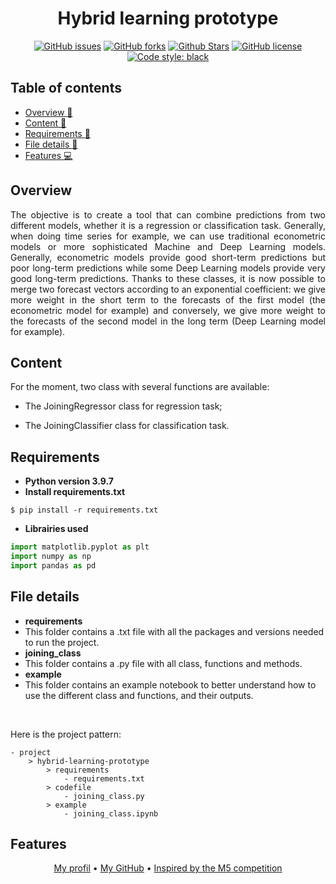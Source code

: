 <h1 align="center">Hybrid learning prototype</h1> 

<p align="center"> 
<a href="https://github.com/lprtk/hybrid-learning-prototype/issues"><img alt="GitHub issues" src="https://img.shields.io/github/issues/lprtk/hybrid-learning-prototype"></a> 
<a href="https://github.com/lprtk/hybrid-learning-prototype/network"><img alt="GitHub forks" src="https://img.shields.io/github/forks/lprtk/hybrid-learning-prototype"></a> 
<a href="https://github.com/lprtk/hybrid-learning-prototype/stargazers"><img alt="Github Stars" src="https://img.shields.io/github/stars/lprtk/hybrid-learning-prototype"></a> 
<a href="https://github.com/lprtk/hybrid-learning-prototype/blob/master/LICENSE"><img alt="GitHub license" src="https://img.shields.io/github/license/lprtk/hybrid-learning-prototype"></a> 
<a href="https://github.com/lprtk/hybrid-learning-prototype/"><img alt="Code style: black" src="https://img.shields.io/badge/code%20style-black-000000.svg"></a> 
</p> 

## Table of contents 
* [Overview :loudspeaker:](#Overview)
* [Content :mag_right:](#Content)
* [Requirements :page_with_curl:](#Requirements)
* [File details :open_file_folder:](#File-details)
* [Features :computer:](#Features) 

<a id="section01"></a> 
## Overview 

<p align="justify">The objective is to create a tool that can combine predictions from two different models, whether it is a regression or classification task. Generally, when doing time series for example, we can use traditional econometric models or more sophisticated Machine and Deep Learning models. Generally, econometric models provide good short-term predictions but poor long-term predictions while some Deep Learning models provide very good long-term predictions. Thanks to these classes, it is now possible to merge two forecast vectors according to an exponential coefficient: we give more weight in the short term to the forecasts of the first model (the econometric model for example) and conversely, we give more weight to the forecasts of the second model in the long term (Deep Learning model for example).<p>

<a id="section02"></a> 
## Content 

For the moment, two class with several functions are available:
<ul> 
<li><p align="justify">The JoiningRegressor class for regression task;</p></li> 
<li><p align="justify">The JoiningClassifier class for classification task.</p>
</li>
</ul> 

<a id="section03"></a> 
## Requirements
* **Python version 3.9.7** 
* **Install requirements.txt** 
```console
$ pip install -r requirements.txt 
``` 

* **Librairies used**
```python
import matplotlib.pyplot as plt
import numpy as np
import pandas as pd
``` 

<a id="section04"></a> 
## File details
* **requirements**
* This folder contains a .txt file with all the packages and versions needed to run the project. 
* **joining_class**
* This folder contains a .py file with all class, functions and methods. 
* **example**
* This folder contains an example notebook to better understand how to use the different class and functions, and their outputs.

</br> 

Here is the project pattern: 
```
- project
    > hybrid-learning-prototype
        > requirements
            - requirements.txt
        > codefile 
            - joining_class.py
        > example 
            - joining_class.ipynb
```

<a id="section05"></a> 
## Features 
<p align="center"><a href="https://github.com/lprtk/lprtk">My profil</a> • 
<a href="https://github.com/lprtk/lprtk">My GitHub</a> • 
<a href="https://github.com/Mcompetitions/M5-methods/blob/master/M5-Competitors-Guide.pdf">Inspired by the M5 competition</a>
</p>
